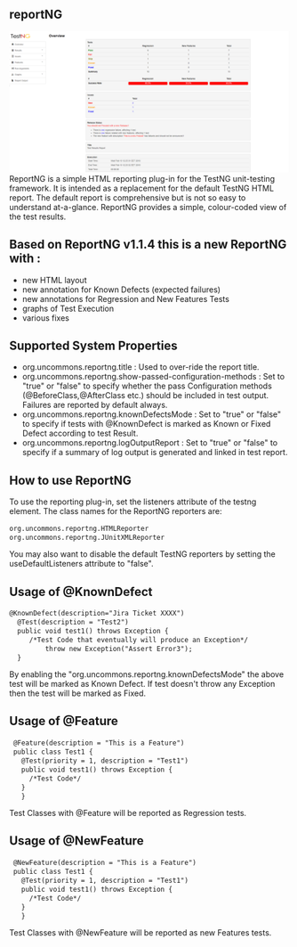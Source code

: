## reportNG ##

![](https://github.com/sdrss/test/blob/master/SampleOverview.png)
ReportNG is a simple HTML reporting plug-in for the TestNG unit-testing framework. It is intended as a replacement for the default TestNG HTML report. The default report is comprehensive but is not so easy to understand at-a-glance. ReportNG provides a simple, colour-coded view of the test results.

## Based on ReportNG v1.1.4 this is a new ReportNG with : ##
 - new HTML layout
 - new annotation for Known Defects (expected failures)
 - new annotations for Regression and New Features Tests
 - graphs of Test Execution
 - various fixes
 

 ## Supported System Properties ##
 * org.uncommons.reportng.title : Used to over-ride the report title.
 * org.uncommons.reportng.show-passed-configuration-methods : Set to "true" or "false" to specify whether the pass Configuration methods (@BeforeClass,@AfterClass etc.) should be included in test output. Failures are reported by default always.
 * org.uncommons.reportng.knownDefectsMode : Set to "true" or "false" to specify if tests with @KnownDefect is marked as Known or Fixed Defect according to test Result.
 * org.uncommons.reportng.logOutputReport : Set to "true" or "false" to specify if a summary of log output is generated and linked in test report.
 
 ## How to use ReportNG ##
 
 To use the reporting plug-in, set the listeners attribute of the testng element. The class names for the ReportNG reporters are:

    org.uncommons.reportng.HTMLReporter
    org.uncommons.reportng.JUnitXMLReporter
 You may also want to disable the default TestNG reporters by setting the useDefaultListeners attribute to "false".

 ## Usage of @KnownDefect
 
  	@KnownDefect(description="Jira Ticket XXXX")
	  @Test(description = "Test2")
	  public void test1() throws Exception {
         /*Test Code that eventually will produce an Exception*/
		     throw new Exception("Assert Error3");
	  }
    
  By enabling the "org.uncommons.reportng.knownDefectsMode" the above test will be marked as Known Defect.
  If test doesn't throw any Exception then the test will be marked as Fixed.
    
 ## Usage of @Feature
 
     @Feature(description = "This is a Feature")
     public class Test1 {
	   @Test(priority = 1, description = "Test1")
	   public void test1() throws Exception {
         /*Test Code*/
	   }
	   }
     
   Test Classes with @Feature will be reported as Regression tests.
     
  ## Usage of @NewFeature
 
     @NewFeature(description = "This is a Feature")
     public class Test1 {
	   @Test(priority = 1, description = "Test1")
	   public void test1() throws Exception {
         /*Test Code*/
	   }
	   }
     
   Test Classes with @NewFeature will be reported as new Features tests.
